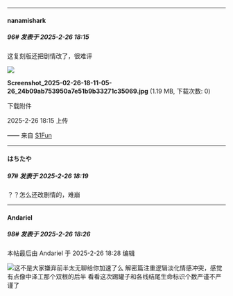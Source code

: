 ﻿
*****

####  nanamishark  
##### 96#       发表于 2025-2-26 18:15

这复刻版还把剧情改了，很难评

<img src="https://img.saraba1st.com/forum/202502/26/181536ugwq7fel7q8zqwh3.jpg" referrerpolicy="no-referrer">

<strong>Screenshot_2025-02-26-18-11-05-26_24b09ab753950a7e51b9b33271c35069.jpg</strong> (1.19 MB, 下载次数: 0)

下载附件

2025-2-26 18:15 上传

—— 来自 [S1Fun](https://s1fun.koalcat.com)

*****

####  はちたや  
##### 97#       发表于 2025-2-26 18:19

？？怎么还改剧情的，难崩


*****

####  Andariel  
##### 98#       发表于 2025-2-26 18:26

 本帖最后由 Andariel 于 2025-2-26 18:28 编辑 

<img src="https://static.saraba1st.com/image/smiley/face2017/067.png" referrerpolicy="no-referrer">这不是大家嫌弃前半太无聊给你加速了么
解密篇注重逻辑淡化情感冲突，感觉有点像中泽工那个双根的后半
看看这次踢罐子和各线结尾生命标识个数严谨不严谨了

